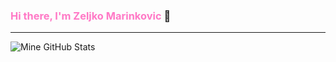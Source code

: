 ### <span style="color:#ff79c6;">Hi there, I'm Zeljko Marinkovic</span> 👋

<!-- ---

[![Top Langs](https://github-readme-stats.vercel.app/api/top-langs/?username=zeljkomarinkovic&theme=dracula&hide_border=true&show_icons=true)](https://github.com/anuraghazra/github-readme-stats)
-->

<!--
**zeljkomarinkovic/zeljkomarinkovic** is a ✨ _special_ ✨ repository because its `README.md` (this file) appears on your GitHub profile.

Here are some ideas to get you started:

- 🔭 I’m currently working on ...
- 🌱 I’m currently learning ...
- 👯 I’m looking to collaborate on ...
- 🤔 I’m looking for help with ...
- 💬 Ask me about ...
- 📫 How to reach me: ...
- 😄 Pronouns: ...
- ⚡ Fun fact: ...
-->

---

<img align="left" alt="Mine GitHub Stats" src="https://github-readme-stats.vercel.app/api?username=zeljkomarinkovic&theme=dracula&show_icons=true&hide_border=true" />

